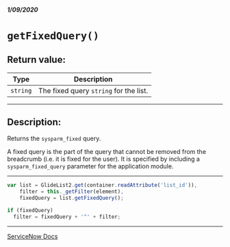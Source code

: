 ##### 1/09/2020
# `getFixedQuery()`
## Return value:
| Type | Description |
|---|---|
| `string` | The fixed query `string` for the list. |

---

## Description:
Returns the `sysparm_fixed` query.

A fixed query is the part of the query that cannot be removed from the breadcrumb (i.e. it is fixed for the user).  It is specified by including a `sysparm_fixed_query` parameter for the application module.

---

```js
var list = GlideList2.get(container.readAttribute('list_id')),
    filter = this._getFilter(element),
    fixedQuery = list.getFixedQuery();

if (fixedQuery)
  filter = fixedQuery + '^' + filter;
```

---

[ServiceNow Docs](https://developer.servicenow.com/app.do#!/api_doc?v=newyork&id=r_GL2-getFixedQuery)